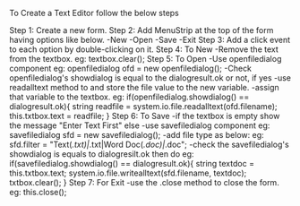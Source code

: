 To Create a Text Editor follow the below steps

Step 1: Create a new form.
Step 2: Add MenuStrip at the top of the form having options like below.
        -New
        -Open
        -Save
        -Exit
Step 3: Add a click event to each option by double-clicking on it.
Step 4: To New
        -Remove the text from the textbox.
        eg: textbox.clear();
Step 5: To Open
        -Use openfiledialog component
        eg: openfiledialog ofd = new openfiledialog();
        -Check openfiledialog's showdialog is equal to the dialogresult.ok or not, if yes
        -use readalltext method to and store the file value to the new variable.
        -assign that variable to the textbox.
        eg: if(openfiledialog.showdialog() == dialogresult.ok){
        string readfile = system.io.file.readalltext(ofd.filename);
        this.txtbox.text = readfile;
        }
Step 6: To Save
        -if the textbox is empty show the message "Enter Text First" else
        -use savefiledialog component
        eg: savefiledialog sfd = new savefiledialog();
        -add file type as below:
        eg: sfd.filter = "Text(*.txt)|*.txt|Word Doc(*.doc)|*.doc";
        -check the savefiledialog's showdialog is equals to dialogresilt.ok then do
        eg: if(savefiledialog.showdialog() == dialogresult.ok){
        string textdoc = this.txtbox.text;
        system.io.file.writealltext(sfd.filename, textdoc);
        txtbox.clear();
        }
Step 7: For Exit
        -use the .close method to close the form.
        eg: this.close();
